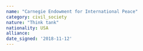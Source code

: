 ```yaml
---
name: "Carnegie Endowment for International Peace"
category: civil_society
nature: "Think tank"
nationality: USA
alliance: 
date_signed: '2018-11-12'
---
```

    